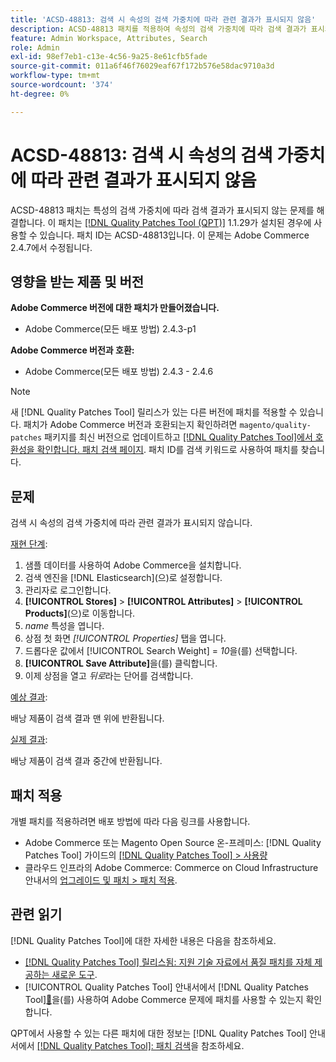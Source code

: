 ```yaml
---
title: 'ACSD-48813: 검색 시 속성의 검색 가중치에 따라 관련 결과가 표시되지 않음'
description: ACSD-48813 패치를 적용하여 속성의 검색 가중치에 따라 검색 결과가 표시되지 않는 Adobe Commerce 문제를 해결합니다.
feature: Admin Workspace, Attributes, Search
role: Admin
exl-id: 98ef7eb1-c13e-4c56-9a25-8e61cfb5fade
source-git-commit: 011a6f46f76029eaf67f172b576e58dac9710a3d
workflow-type: tm+mt
source-wordcount: '374'
ht-degree: 0%

---
```


# ACSD-48813: 검색 시 속성의 검색 가중치에 따라 관련 결과가 표시되지 않음

ACSD-48813 패치는 특성의 검색 가중치에 따라 검색 결과가 표시되지 않는 문제를 해결합니다. 이 패치는 [[!DNL Quality Patches Tool (QPT)]](https://experienceleague.adobe.com/ko/docs/commerce-operations/tools/quality-patches-tool/quality-patches-tool-to-self-serve-quality-patches) 1.1.29가 설치된 경우에 사용할 수 있습니다. 패치 ID는 ACSD-48813입니다. 이 문제는 Adobe Commerce 2.4.7에서 수정됩니다.

## 영향을 받는 제품 및 버전

**Adobe Commerce 버전에 대한 패치가 만들어졌습니다.**

* Adobe Commerce(모든 배포 방법) 2.4.3-p1

**Adobe Commerce 버전과 호환:**

* Adobe Commerce(모든 배포 방법) 2.4.3 - 2.4.6

>[!NOTE]
>
>새 [!DNL Quality Patches Tool] 릴리스가 있는 다른 버전에 패치를 적용할 수 있습니다. 패치가 Adobe Commerce 버전과 호환되는지 확인하려면 `magento/quality-patches` 패키지를 최신 버전으로 업데이트하고 [[!DNL Quality Patches Tool]에서 호환성을 확인합니다. 패치 검색 페이지](https://experienceleague.adobe.com/tools/commerce-quality-patches/index.html?lang=ko). 패치 ID를 검색 키워드로 사용하여 패치를 찾습니다.

## 문제

검색 시 속성의 검색 가중치에 따라 관련 결과가 표시되지 않습니다.

<u>재현 단계</u>:

1. 샘플 데이터를 사용하여 Adobe Commerce을 설치합니다.
1. 검색 엔진을 [!DNL Elasticsearch]&#x200B;(으)로 설정합니다.
1. 관리자로 로그인합니다.
1. **[!UICONTROL Stores]** > **[!UICONTROL Attributes]** > **[!UICONTROL Products]**(으)로 이동합니다.
1. *name* 특성을 엽니다.
1. 상점 첫 화면 *[!UICONTROL Properties]* 탭을 엽니다.
1. 드롭다운 값에서 [!UICONTROL Search Weight] = *10*&#x200B;을(를) 선택합니다.
1. **[!UICONTROL Save Attribute]**&#x200B;을(를) 클릭합니다.
1. 이제 상점을 열고 *뒤로*&#x200B;라는 단어를 검색합니다.

<u>예상 결과</u>:

배낭 제품이 검색 결과 맨 위에 반환됩니다.

<u>실제 결과</u>:

배낭 제품이 검색 결과 중간에 반환됩니다.

## 패치 적용

개별 패치를 적용하려면 배포 방법에 따라 다음 링크를 사용합니다.

* Adobe Commerce 또는 Magento Open Source 온-프레미스: [!DNL Quality Patches Tool] 가이드의 [[!DNL Quality Patches Tool] > 사용량](/help/tools/quality-patches-tool/usage.md)
* 클라우드 인프라의 Adobe Commerce: Commerce on Cloud Infrastructure 안내서의 [업그레이드 및 패치 > 패치 적용](https://experienceleague.adobe.com/docs/commerce-cloud-service/user-guide/develop/upgrade/apply-patches.html?lang=ko).

## 관련 읽기

[!DNL Quality Patches Tool]에 대한 자세한 내용은 다음을 참조하세요.

* [[!DNL Quality Patches Tool] 릴리스됨: 지원 기술 자료에서 품질 패치를 자체 제공하는 새로운 도구](https://experienceleague.adobe.com/ko/docs/commerce-operations/tools/quality-patches-tool/quality-patches-tool-to-self-serve-quality-patches).
* [!UICONTROL Quality Patches Tool] 안내서에서  [!DNL Quality Patches Tool][&#128279;](/help/tools/quality-patches-tool/patches-available-in-qpt/check-patch-for-magento-issue-with-magento-quality-patches.md)을(를) 사용하여 Adobe Commerce 문제에 패치를 사용할 수 있는지 확인합니다.


QPT에서 사용할 수 있는 다른 패치에 대한 정보는 [!DNL Quality Patches Tool] 안내서에서 [[!DNL Quality Patches Tool]: 패치 검색](https://experienceleague.adobe.com/tools/commerce-quality-patches/index.html?lang=ko)을 참조하세요.
